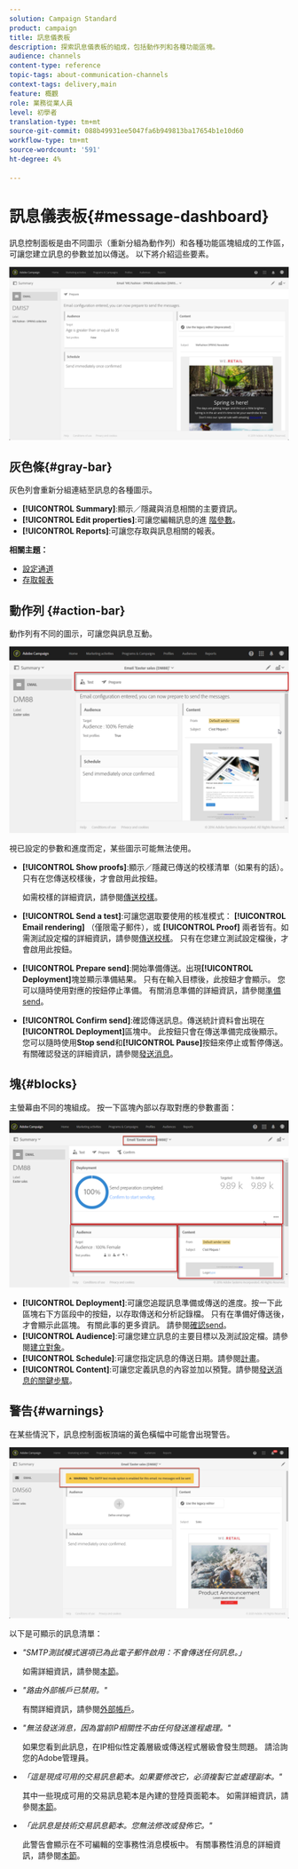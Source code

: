 ```yaml
---
solution: Campaign Standard
product: campaign
title: 訊息儀表板
description: 探索訊息儀表板的組成，包括動作列和各種功能區塊。
audience: channels
content-type: reference
topic-tags: about-communication-channels
context-tags: delivery,main
feature: 概觀
role: 業務從業人員
level: 初學者
translation-type: tm+mt
source-git-commit: 088b49931ee5047fa6b949813ba17654b1e10d60
workflow-type: tm+mt
source-wordcount: '591'
ht-degree: 4%

---
```



# 訊息儀表板{#message-dashboard}

訊息控制面板是由不同圖示（重新分組為動作列）和各種功能區塊組成的工作區，可讓您建立訊息的參數並加以傳送。 以下將介紹這些要素。

![](assets/delivery_dashboard_2.png)

## 灰色條{#gray-bar}

灰色列會重新分組連結至訊息的各種圖示。

* **[!UICONTROL Summary]**:顯示／隱藏與消息相關的主要資訊。
* **[!UICONTROL Edit properties]**:可讓您編輯訊息的進 [階參數](../../administration/using/configuring-email-channel.md#list-of-email-properties)。
* **[!UICONTROL Reports]**:可讓您存取與訊息相關的報表。

**相關主題：**

* [設定通道](../../administration/using/about-channel-configuration.md)
* [存取報表](../../reporting/using/about-dynamic-reports.md)

## 動作列 {#action-bar}

動作列有不同的圖示，可讓您與訊息互動。

![](assets/delivery_dashboard_4.png)

視已設定的參數和進度而定，某些圖示可能無法使用。

* **[!UICONTROL Show proofs]**:顯示／隱藏已傳送的校樣清單（如果有的話）。只有在您傳送校樣後，才會啟用此按鈕。

   如需校樣的詳細資訊，請參閱[傳送校樣](../../sending/using/sending-proofs.md)。

* **[!UICONTROL Send a test]**:可讓您選取要使用的核准模式： **[!UICONTROL Email rendering]** （僅限電子郵件），或 **[!UICONTROL Proof]** 兩者皆有。如需測試設定檔的詳細資訊，請參閱[傳送校樣](../../sending/using/sending-proofs.md)。 只有在您建立測試設定檔後，才會啟用此按鈕。

* **[!UICONTROL Prepare send]**:開始準備傳送。出現&#x200B;**[!UICONTROL Deployment]**&#x200B;塊並顯示準備結果。 只有在輸入目標後，此按鈕才會顯示。 您可以隨時使用對應的按鈕停止準備。 有關消息準備的詳細資訊，請參閱[準備send](../../sending/using/preparing-the-send.md)。

* **[!UICONTROL Confirm send]**:確認傳送訊息。傳送統計資料會出現在&#x200B;**[!UICONTROL Deployment]**&#x200B;區塊中。 此按鈕只會在傳送準備完成後顯示。 您可以隨時使用&#x200B;**Stop send**&#x200B;和&#x200B;**[!UICONTROL Pause]**&#x200B;按鈕來停止或暫停傳送。 有關確認發送的詳細資訊，請參閱[發送消息](../../sending/using/confirming-the-send.md)。

## 塊{#blocks}

主螢幕由不同的塊組成。 按一下區塊內部以存取對應的參數畫面：

![](assets/delivery_dashboard_3.png)

* **[!UICONTROL Deployment]**:可讓您追蹤訊息準備或傳送的進度。按一下此區塊右下方區段中的按鈕，以存取傳送和分析記錄檔。 只有在準備好傳送後，才會顯示此區塊。 有關此事的更多資訊。 請參閱[確認send](../../sending/using/confirming-the-send.md)。
* **[!UICONTROL Audience]**:可讓您建立訊息的主要目標以及測試設定檔。請參閱[建立對象](../../audiences/using/creating-audiences.md)。
* **[!UICONTROL Schedule]**:可讓您指定訊息的傳送日期。請參閱[計畫](../../sending/using/about-scheduling-messages.md)。
* **[!UICONTROL Content]**:可讓您定義訊息的內容並加以預覽。請參閱[發送消息的關鍵步驟](../../channels/using/key-steps-to-send-a-message.md)。

## 警告{#warnings}

在某些情況下，訊息控制面板頂端的黃色橫幅中可能會出現警告。

![](assets/delivery_dashboard_warnings.png)

以下是可顯示的訊息清單：

* *&quot;SMTP測試模式選項已為此電子郵件啟用：不會傳送任何訊息。」*

   如需詳細資訊，請參閱[本節](../../administration/using/configuring-email-channel.md#smtp-test-mode)。

* *&quot;路由外部帳戶已禁用。&quot;*

   有關詳細資訊，請參閱[外部帳戶](../../administration/using/external-accounts.md)。

* *&quot;無法發送消息，因為當前IP相關性不由任何發送進程處理。&quot;*

   如果您看到此訊息，在IP相似性定義層級或傳送程式層級會發生問題。 請洽詢您的Adobe管理員。

* *「這是現成可用的交易訊息範本。如果要修改它，必須複製它並處理副本。&quot;*

   其中一些現成可用的交易訊息範本是內建的登陸頁面範本。 如需詳細資訊，請參閱[本節](../../channels/using/landing-page-templates.md)。

* *「此訊息是技術交易訊息範本。您無法修改或發佈它。&quot;*

   此警告會顯示在不可編輯的空事務性消息模板中。 有關事務性消息的詳細資訊，請參閱[本節](../../channels/using/getting-started-with-transactional-msg.md)。
